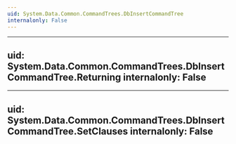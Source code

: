 ```yaml
---
uid: System.Data.Common.CommandTrees.DbInsertCommandTree
internalonly: False
---
```


---
uid: System.Data.Common.CommandTrees.DbInsertCommandTree.Returning
internalonly: False
---

---
uid: System.Data.Common.CommandTrees.DbInsertCommandTree.SetClauses
internalonly: False
---
